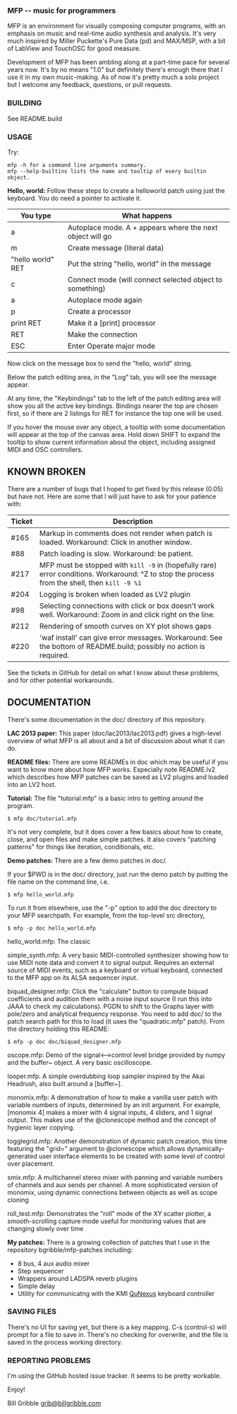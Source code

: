 ### MFP -- music for programmers 

MFP is an environment for visually composing computer programs, with
an emphasis on music and real-time audio synthesis and analysis.  It's
very much inspired by Miller Puckette's Pure Data (pd) and MAX/MSP,
with a bit of LabView and TouchOSC for good measure.  

Development of MFP has been ambling along at a part-time pace for
several years now.  It's by no means "1.0" but definitely there's
enough there that I use it in my own music-making.  As of now
it's pretty much a solo project but I welcome any feedback,
questions, or pull requests. 

### BUILDING

See README.build 

### USAGE

Try:  

    mfp -h for a command line arguments summary.  
    mfp --help-builtins lists the name and tooltip of every builtin object. 


**Hello, world:** Follow these steps to create a helloworld patch
using just the keyboard.  You do need a pointer to activate it. 

You type | What happens
---------|----------------
a | Autoplace mode.  A + appears where the next object will go
m | Create message (literal data)
"hello world" RET| Put the string "hello, world" in the message 
c | Connect mode (will connect selected object to something)
a | Autoplace mode again
p | Create a processor
print RET | Make it a [print] processor
RET | Make the connection
ESC | Enter Operate major mode 

Now click on the message box to send the "hello, world" string.  

Below the patch editing area, in the "Log" tab, you will see the message 
appear.

At any time, the "Keybindings" tab to the left of the patch editing area
will show you all the active key bindings.  Bindings nearer the top are 
chosen first, so if there are 2 listings for RET for instance the top one will
be used.

If you hover the mouse over any object, a tooltip with some
documentation will appear at the top of the canvas area.  Hold down
SHIFT to expand the tooltip to show current information about the
object, including assigned MIDI and OSC controllers. 

## KNOWN BROKEN 

There are a number of bugs that I hoped to get fixed by this
release (0.05) but have not.  Here are some that I will just have
to ask for your patience with: 

Ticket | Description 
-------| --------------
 #165 | Markup in comments does not render when patch is loaded.  Workaround: Click in another window. 
 #88 | Patch loading is slow.  Workaround: be patient.  
 #217 | MFP must be stopped with `kill -9` in (hopefully rare) error conditions. Workaround: ^Z to stop the process from the shell, then `kill -9 %1` 
 #204 | Logging is broken when loaded as LV2 plugin 
 #98 | Selecting connections with click or box doesn't work well.  Workaround: Zoom in and click right on the line. 
 #212 | Rendering of smooth curves on XY plot shows gaps  
 #220 | 'waf install' can give error messages. Workaround: See the bottom of README.build; possibly no action is required. 

See the tickets in GitHub for detail on what I know about these problems, and for 
other potential workarounds.  

## DOCUMENTATION 

There's some documentation in the doc/ directory of this
repository.  

**LAC 2013 paper:** This paper (doc/lac2013/lac2013.pdf) gives a
high-level overview of what MFP is all about and a bit of
discussion about what it can do. 

**README files:** There are some READMEs in doc which may be
useful if you want to know more about how MFP works.  Especially
note README.lv2 which describes how MFP patches can be saved as
LV2 plugins and loaded into an LV2 host. 

**Tutorial:**  The file "tutorial.mfp" is a basic intro to
getting around the program.  

    $ mfp doc/tutorial.mfp 

It's not very complete, but it does cover a few basics about how
to create, close, and open files and make simple patches.  It also covers 
"patching patterns" for things like iteration, conditionals, etc. 

**Demo patches:** There are a few demo patches in doc/.

If your $PWD is in the doc/ directory, just run the demo patch by putting
the file name on the command line, i.e. 

    $ mfp hello_world.mfp

To run it from elsewhere, use the "-p" option to add the doc directory
to your MFP searchpath.  For example, from the top-level src
directory, 

    $ mfp -p doc hello_world.mfp


hello_world.mfp:  The classic 

simple_synth.mfp: A very basic MIDI-controlled synthesizer showing how to 
use MIDI note data and convert it to signal output.  Requires an external 
source of MIDI events, such as a keyboard or virtual keyboard, connected to the 
MFP app on its ALSA sequencer input. 

biquad_designer.mfp:  Click the "calculate" button to compute
biquad coefficients and audition them with a noise input source
(I run this into JAAA to check my calculations).  PGDN to shift
to the Graphs layer with pole/zero and analytical frequency
response.  You need to add doc/ to the patch search path for this
to load (it uses the "quadratic.mfp" patch).  From the directory
holding this README: 

    $ mfp -p doc doc/biquad_designer.mfp

oscope.mfp: Demo of the signal<-->control level bridge provided by
numpy and the buffer~ object.  A very basic oscilloscope. 

looper.mfp: A simple overdubbing loop sampler inspired by the Akai
Headrush, also built around a [buffer~].  

monomix.mfp: A demonstration of how to make a vanilla user patch with
variable numbers of inputs, determined by an init argument.  For
example, [monomix 4] makes a mixer with 4 signal inputs, 4 sliders,
and 1 signal output.  This makes use of the @clonescope method and the
concept of hygienic layer copying. 

togglegrid.mfp: Another demonstration of dynamic patch creation,
this time featuring the "grid=" argument to @clonescope which
allows dynamically-generated user interface elements to be
created with some level of control over placement.   

smix.mfp: A multichannel stereo mixer with panning and variable numbers of 
channels and aux sends per channel.  A more sophisticated version of monomix, 
using dynamic connections between objects as well as scope cloning

roll_test.mfp: Demonstrates the "roll" mode of the XY scatter
plotter, a smooth-scrolling capture mode useful for monitoring values
that are changing slowly over time

**My patches:** There is a growing collection of patches that I
use in the repository bgribble/mfp-patches including: 

 * 8 bus, 4 aux audio mixer
 * Step sequencer 
 * Wrappers around LADSPA reverb plugins
 * Simple delay
 * Utility for communicatng with the KMI
   [QuNexus](https://www.keithmcmillen.com/products/qunexus/)
   keyboard controller

### SAVING FILES

There's no UI for saving yet, but there is a key mapping.
C-s (control-s) will prompt for a file to save in.  There's no checking for
overwrite, and the file is saved in the process working directory. 

### REPORTING PROBLEMS

I'm using the GitHub hosted issue tracker.  It seems to be pretty
workable.  

Enjoy! 

Bill Gribble <grib@billgribble.com>
